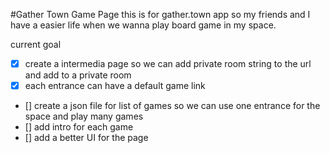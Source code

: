 #Gather Town Game Page
this is for gather.town app so my friends and I have a easier life when we wanna play board game in my space.

current goal
- [x] create a intermedia page so we can add private room string to the url and add to a private room
- [x] each entrance can have a default game link
- [] create a json file for list of games so we can use one entrance for the space and play many games
- [] add intro for each game
- [] add a better UI for the page